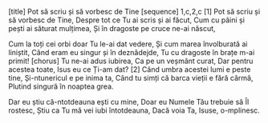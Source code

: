 [title] Pot să scriu și să vorbesc de Tine
[sequence] 1,c,2,c
[1]
Pot să scriu și să vorbesc de Tine,
Despre tot ce Tu ai scris și ai făcut,
Cum cu pâini și pești ai săturat mulțimea,
Și în dragoste pe cruce ne-ai născut,

Cum la toți cei orbi doar Tu le-ai dat vedere,
Și cum marea învolburată ai liniștit,
Când eram eu singur și în deznădejde,
Tu cu dragoste în brațe m-ai primit!
[chorus]
Tu ne-ai adus iubirea,
Ca pe un veșmânt curat,
Dar pentru acestea toate,
Isus eu ce Ți-am dat?
[2]
Când umbra acestei lumi e peste tine,
Și-ntunericul e pe inima ta,
Când tu simți că barca vieții e fără cârmă,
Plutind singură în noaptea grea.

Dar eu știu că-ntotdeauna ești cu mine,
Doar eu Numele Tău trebuie să Îl rostesc,
Știu ca Tu mă vei iubi întotdeauna,
Dacă voia Ta, Isuse, o-mplinesc.

